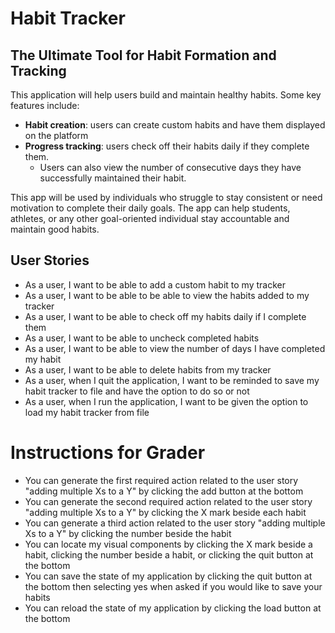 # Habit Tracker

## The Ultimate Tool for Habit Formation and Tracking

This application will help users build and maintain healthy habits. Some key features include:
- **Habit creation**: users can create custom habits and have them displayed on the platform
- **Progress tracking**: users check off their habits daily if they complete them. 
     - Users can also view the number of consecutive days they have successfully maintained their habit. 


This app will be used by individuals who struggle to stay consistent or need motivation to complete their daily goals. The app can help students, athletes, or any other goal-oriented individual stay accountable and maintain good habits. 

## User Stories
- As a user, I want to be able to add a custom habit to my tracker
- As a user, I want to be able to be able to view the habits added to my tracker
- As a user, I want to be able to check off my habits daily if I complete them
- As a user, I want to be able to uncheck completed habits
- As a user, I want to be able to view the number of days I have completed my habit
- As a user, I want to be able to delete habits from my tracker
- As a user, when I quit the application, I want to be reminded to save my habit tracker to file and have the option to do so or not
- As a user, when I run the application, I want to be given the option to load my habit tracker from file


# Instructions for Grader

- You can generate the first required action related to the user story "adding multiple Xs to a Y" by clicking the add button at the bottom
- You can generate the second required action related to the user story "adding multiple Xs to a Y" by clicking the X mark beside each habit
- You can generate a third action related to the user story "adding multiple Xs to a Y" by clicking the number beside the habit
- You can locate my visual components by clicking the X mark beside a habit, clicking the number beside a habit, or clicking the quit button at the bottom
- You can save the state of my application by clicking the quit button at the bottom then selecting yes when asked if you would like to save your habits
- You can reload the state of my application by clicking the load button at the bottom 
